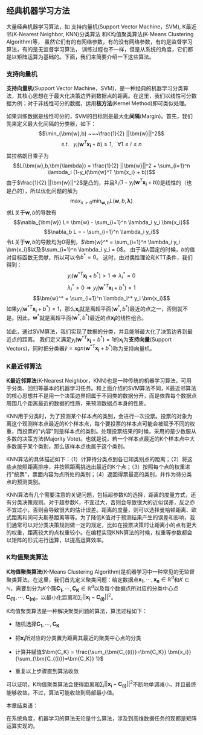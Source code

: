 ## 经典机器学习方法

大量经典机器学习算法，如 支持向量机(Support Vector Machine，SVM),
K最近邻(K-Nearest Neighbor, KNN)分类算法 和K均值聚类算法(K-Means
Clustering Algorithm)等，
虽然它们有的有网络参数，有的没有网络参数，有的是监督学习算法，有的是无监督学习算法，
训练过程也不一样，但是从系统的角度，它们都是以矩阵运算为基础的。下面，我们来简要介绍一下这些算法。

### 支持向量机

**支持向量机**(Support Vector
Machine，SVM)，是一种经典的机器学习分类算法，其核心思想在于最大化决策边界到数据点的距离。在这里，我们以线性可分数据为例；对于非线性可分的数据，运用**核方法**(Kernel
Method)即可类似处理。

如果训练数据是线性可分的，SVM的目标则是最大化**间隔**(Margin)。首先，我们先来定义最大化间隔的分类器，如下：
$$\min_{\bm{w},b} ~~~\frac{1}{2} ||\bm{w}||^2$$
$$s.t. ~~~y_i (\bm{w}^T \bm{x_i} + b) \geq 1, ~~~\forall 1 \leq i \leq n$$
其拉格朗日乘子为
$$L(\bm{w},b,\bm{\lambda}) = \frac{1}{2} ||\bm{w}||^2 + \sum_{i=1}^n \lambda_i (1-y_i(\bm{w}^T \bm{x_i} + b))$$
由于$\frac{1}{2} ||\bm{w}||^2$是凸的，并且$\lambda_i (1-y_i(\bm{w}^T \bm{x_i} + b))$是线性的（也是凸的），所以优化问题的解为
$$\max_{\lambda>0} \min_{\bm{w},b} L(\bm{w},b, \bm{\lambda})$$
求$L$关于$\bm{w},b$的导数有
$$\nabla_{\bm{w}} L= \bm{w} - \sum_{i=1}^n \lambda_i y_i \bm{x_i}$$
$$\nabla_b L = - \sum_{i=1}^n \lambda_i y_i$$
令$L$关于$\bm{w},b$的导数均为0得到，$\bm{w}^* = \sum_{i=1}^n \lambda_i y_i \bm{x_i}$以及$\sum_{i=1}^n \lambda_i y_i = 0$。
由于当$\lambda$固定的时候，$b$的值对目标函数无贡献，所以可以令$b^* = 0$。
这时，由对偶性理论和KTT条件，我们得到：
$$y_i (\bm{w}^{*T} \bm{x_i} + b^*) > 1 \Rightarrow \lambda_i^* = 0$$
$$\lambda_i^* > 0  \Rightarrow y_i (\bm{w}^{*T} \bm{x_i} + b^*) = 1$$
$$\bm{w}^* = \sum_{i=1}^n \lambda_i^* y_i \bm{x_i}$$
如果$y_i (\bm{w}^{*T} \bm{x_i} + b^*) = 1$，那么$\bm{x_i}$就是离超平面$(\bm{w}^*,b^*)$最近的点之一，否则就不是。因此，$\bm{w}^*$就是离超平面$(\bm{w}^*,b^*)$最近的点$\bm{x_i}$的线性组合。

如此，通过SVM算法，我们实现了数据的分类，并且能够最大化了决策边界到最近点的距离。
我们定义满足$y_i (\bm{w}^{*T} \bm{x_i} + b^*) = 1$的$\bm{x_i}$为**支持向量**(Support
Vectors)，同时把分类器$\hat{y}=sgn(\bm{w}^{*T} \bm{x_i} + b^*)$称为支持向量机。

### K最近邻算法

**K最近邻算法**(K-Nearest
Neighbor，KNN)也是一种传统的机器学习算法，可用于分类、回归等基本的机器学习任务。和上面介绍的SVM算法不同，K最近邻算法的核心思想并不是用一个决策边界把属于不同类的数据分开，而是依靠每个数据点周围几个距离最近的数据的性质，来预测数据点本身的性质。

KNN用于分类时，为了预测某个样本点的类别，会进行一次投票。投票的对象为离这个观测样本点最近的K个样本点，每个要投票的样本点可能会被赋予不同的权重，而投票的"内容"则是样本点的类别。处理投票结果的时候，采用的是少数服从多数的决策方法(Majority
Vote)。也就是说，若一个样本点最近的K个样本点中大多数属于某个类别，那么该样本点也属于这个类别。

KNN算法的具体描述如下：（1）计算待分类点到各已知类别点的距离；（2）将这些点按照距离排序，并按照距离挑选出最近的K个点；（3）按照每个点的权重进行"统票"，票面内容为点所处的类别；（4）返回得票最高的类别，并作为待分类点的预测类别。

KNN算法有几个需要注意的关键问题，包括超参数K的选择，距离的度量方式，还有分类决策规则。对于超参数K，不宜过大，否则会导致很大的近似误差，反之亦不宜过小，否则会导致很大的估计误差。距离的度量，则可以选择曼哈顿距离、欧式距离和闵可夫斯基距离等等。为了降低K值对于预测结果产生的误差和影响，我们通常可以对分类决策规则做一定的规定，比如在投票决策时让距离小的点有更大的权重，距离较大的点权重较小。在编程实现KNN算法的时候，权重等参数都会以矩阵的形式进行运算，以提高运算效率。

### K均值聚类算法

**K均值聚类算法**(K-Means Clustering
Algorithm)是机器学习中一种常见的无监督聚类算法。在这里，我们首先定义聚类问题：给定数据点$\bm{x_1},\cdots, \bm{x_n} \in \mathbb{R}^d$和$K\in \mathbb{N}$，需要划分为$K$个簇$\bm{C_1}, \cdots, \bm{C_K} \in \mathbb{R}^d$以及每个数据点所对应的分类中心点$\bm{ C_{(1)}}, \cdots, \bm{C_{(n)}}$，以最小化距离和$\sum_i ||\bm{x_i} - \bm{C_{(i)}}||^2$。

K均值聚类算法是一种解决聚类问题的算法，算法过程如下：

-   随机选择$\bm{C_1}, \cdots, \bm{C_K}$

-   把$\bm{x_i}$所对应的分类置为距离其最近的聚类中心点的分类

-   计算并赋值$\bm{C_K} = \frac{\sum_{\bm{C_{(i)}}=\bm{C_K}} \bm{x_i}}{\sum_{\bm{C_{(i)}}=\bm{C_K}} 1}$

-   重复以上步骤直到算法收敛

可以证明，K均值聚类算法会使得距离和$\sum_i ||\bm{x_i} - \bm{C_{(i)}}||^2$不断地单调减小，并且最终能够收敛。不过，算法可能收敛到局部最小值。

本章结束语：

在系统角度，机器学习的算法无论是什么算法，涉及到高维数据任务的现都是矩阵运算实现的。
